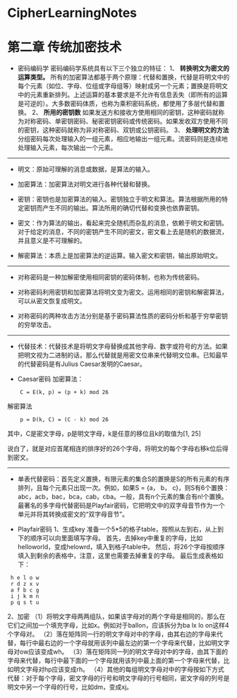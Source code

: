# CipherLearningNotes

# 第二章 传统加密技术


* 密码编码学
密码编码学系统具有以下三个独立的特征：
1、 **转换明文为密文的运算类型。** 所有的加密算法都基于两个原理：代替和置换，代替是将明文中的每个元素（如位、字母、位组或字母组等）映射成另一个元素；置换是将明文中的元素重新排列。上述运算的基本要求是不允许有信息丢失（即所有的运算是可逆的）。大多数密码体质，也称为乘积密码系统，都使用了多层代替和置换。
2、 **所用的密钥数** 如果发送方和接收方使用相同的密钥，这种密码就称为对称密码、单密钥密码、秘密密钥密码或传统密码。如果发收双方使用不同的密钥，这种密码就称为非对称密码、双钥或公钥密码。
3、 **处理明文的方法** 分组密码每次处理输入的一组元素，相应地输出一组元素。流密码则是连续地处理输入元素，每次输出一个元素。

---
* 明文：原始可理解的消息或数据，是算法的输入。

* 加密算法：加密算法对明文进行各种代替和替换。

* 密钥：密钥也是加密算法的输入。密钥独立于明文和算法。算法根据所用的特定密钥而产生不同的输出。算法所用的确切代替和变换也依靠密钥。

* 密文：作为算法的输出，看起来完全随机而杂乱的消息，依赖于明文和密钥。对于给定的消息，不同的密钥产生不同的密文，密文看上去是随机的数据流，并且意义是不可理解的。

* 解密算法：本质上是加密算法的逆运算。输入密文和密钥，输出原始明文。

---
* 对称密码是一种加解密使用相同密钥的密码体制，也称为传统密码。

* 对称密码利用密钥和加密算法将明文变为密文。运用相同的密钥和解密算法，可以从密文恢复成明文。

* 对称密码的两种攻击方法分别是基于密码算法性质的密码分析和基于穷举密钥的穷举攻击。

---
* 代替技术：代替技术是将明文字母替换成其他字母、数字或符号的方法。如果把明文视为二进制的话，那么代替就是用密文位串来代替明文位串。已知最早的代替密码是有Julius Caesar发明的Caesar。

* Caesar密码
加密算法：
```
    C = E(k, p) = (p + k) mod 26
```
解密算法
```
    p = D(k, C) = (C - k) mod 26
```

其中，C是密文字母，p是明文字母，k是任意的移位且k的取值为[1, 25]

说白了，就是对应首尾相连的排序好的26个字母，将明文的每个字母右移k位后得到密文。

---
* 单表代替密码：首先定义置换，有限元素的集合S的置换是S的所有元素的有序排列，且每个元素只出现一次。例如，如果S = {a， b， c}，则S有6个置换：abc，acb，bac，bca，cab，cba。一般，具有n个元素的集合有n!个置换。最著名的多字母代替密码是Playfair密码，它把明文中的双字母音节作为一个单元并将其转换成密文的“双字母音节”。

* Playfair密码
1、生成key
准备一个5*5的格子table，按照从左到右，从上到下的顺序可以向里面填写字母。
首先，去掉key中重复的字母，比如helloworld，变成helowrd，填入到格子table中。
然后，将26个字母按顺序填入到剩余的表格中，注意，这里也需要去掉重复的字母。
最后生成表格如下：
```
 h e l o w 
 r d z x v 
 a f b c g 
 i j k m n 
 p q s t u
 ```
 2、加密
 （1）将明文字母两两组队，如果该字母对的两个字母是相同的，那么在它们之间加一个填充字母，比如x。例如对于ballon，应该拆分为ba lx lo on这样4个字母对。
 （2）落在矩阵同一行的明文字母对中的字母，由其右边的字母来代替，每行中最右边的一个字母就用该列中最左边的第一个字母来代替，比如明文字母对ow应该变成wh。
 （3）落在矩阵同一列的明文字母对中的字母，由其下面的字母来代替，每行中最下面的一个字母就用该列中最上面的第一个字母来代替，比如明文字母对hp应该变成rh。
 （4）其他的每组明文字母对中的字母按如下方式代替：对于每个字母，密文字母的行号和明文字母的行号相同，密文字母的列号是明文中另一个字母的行号，比如dm，变成xj。
